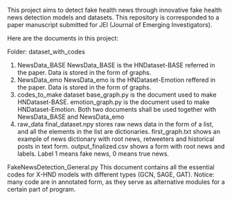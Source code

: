 This project aims to detect fake health news through innovative fake health news detection models and datasets.
This repository is corresponded to a paper manuscript submitted for JEI (Journal of Emerging Investigators).

Here are the documents in this project:

Folder: dataset_with_codes
  1. NewsData_BASE
  NewsData_BASE is the HNDataset-BASE referred in the paper. Data is stored in the form of graphs.
  2. NewsData_emo
  NewsData_emo is the HNDataset-Emotion reffered in the paper. Data is stored in the form of graphs.
  3. codes_to_make dataset
  base_graph.py is the document used to make HNDataset-BASE.
  emotion_graph.py is the document used to make HNDataset-Emotion.
  Both two documents shall be used together with NewsData_BASE and NewsData_emo
  4. raw_data
  final_dataset.npy stores raw news data in the form of a list, and all the elements in the list are dictionaries.
  first_graph.txt shows an example of news dictionary with root news, retweeters and historical posts in text form.
  output_finalized.csv shows a form with root news and labels. Label 1 means fake news, 0 means true news.

FakeNewsDetection_General.py
This document contains all the essential codes for X-HND models with different types (GCN, SAGE, GAT).
Notice: many code are in annotated form, as they serve as alternative modules for a certain part of program.
     
